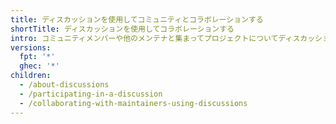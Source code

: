 ```yaml
---
title: ディスカッションを使用してコミュニティとコラボレーションする
shortTitle: ディスカッションを使用してコラボレーションする
intro: コミュニティメンバーや他のメンテナと集まってプロジェクトについてディスカッションしましょう。
versions:
  fpt: '*'
  ghec: '*'
children:
  - /about-discussions
  - /participating-in-a-discussion
  - /collaborating-with-maintainers-using-discussions
---
```



